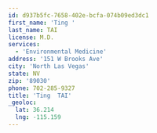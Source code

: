 ```yaml
---
id: d937b5fc-7658-402e-bcfa-074b09ed3dc1
first_name: 'Ting '
last_name: TAI
license: M.D.
services:
  - 'Environmental Medicine'
address: '151 W Brooks Ave'
city: 'North Las Vegas'
state: NV
zip: '89030'
phone: 702-285-9327
title: 'Ting  TAI'
_geoloc:
  lat: 36.214
  lng: -115.159
---
```

